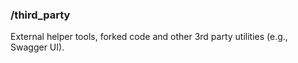 ### /third_party

External helper tools, forked code and other 3rd party utilities (e.g., Swagger UI).
